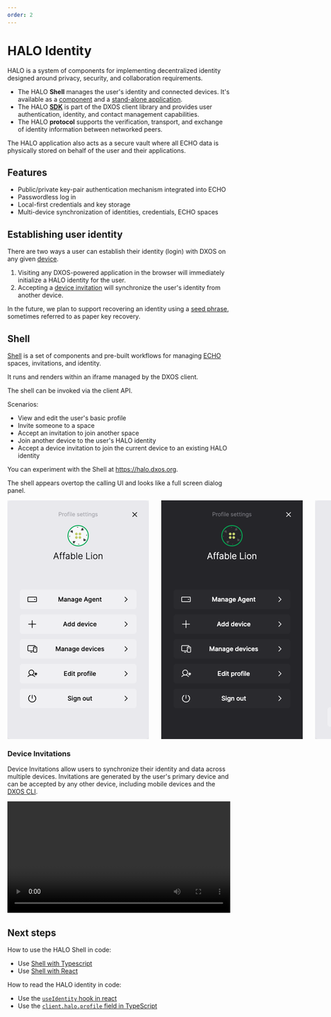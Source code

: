 ```yaml
---
order: 2
---
```


# HALO Identity

HALO is a system of components for implementing decentralized identity designed around privacy, security, and collaboration requirements.

- The HALO **Shell** manages the user's identity and connected devices. It's available as a [component](https://github.com/dxos/dxos/tree/main/packages/sdk/shell) and a [stand-alone application](https://halo.dxos.org).
- The HALO [**SDK**](https://www.npmjs.com/package/@dxos/client) is part of the DXOS client library and provides user authentication, identity, and contact management capabilities.
- The HALO **protocol** supports the verification, transport, and exchange of identity information between networked peers.

The HALO application also acts as a secure vault where all ECHO data is physically stored on behalf of the user and their applications.

## Features

- Public/private key-pair authentication mechanism integrated into ECHO
- Passwordless log in
- Local-first credentials and key storage
- Multi-device synchronization of identities, credentials, ECHO spaces

## Establishing user identity

There are two ways a user can establish their identity (login) with DXOS on any given [device](../glossary#device).

1.  Visiting any DXOS-powered application in the browser will immediately initialize a HALO identity for the user.
2.  Accepting a [device invitation](#device-invitations) will synchronize the user's identity from another device.

In the future, we plan to support recovering an identity using a [seed phrase](../glossary#seed-phrase), sometimes referred to as paper key recovery.

## Shell

[Shell](https://github.com/dxos/dxos/tree/main/packages/sdk/shell) is a set of components and pre-built workflows for managing [ECHO](../platform) spaces, invitations, and identity.

It runs and renders within an iframe managed by the DXOS client.

The shell can be invoked via the client API.

Scenarios:

- View and edit the user's basic profile
- Invite someone to a space
- Accept an invitation to join another space
- Join another device to the user's HALO identity
- Accept a device invitation to join the current device to an existing HALO identity

You can experiment with the Shell at <https://halo.dxos.org>.

The shell appears overtop the calling UI and looks like a full screen dialog panel.

<div class="shell-images" style="display: flex; flex-direction: row; gap: 2em;">
  <img class="light" src="./images/shell-light.png" alt="Shell profile panel" />
  <img class="dark" src="./images/shell-dark.png" alt="Shell profile panel" />

  <img class="light" src="./images/shell-light-add-device.png" alt="Shell device invitation panel" />
  <img class="dark" src="./images/shell-dark-add-device.png" alt="Shell device invitation panel" />
</div>

### Device Invitations

Device Invitations allow users to synchronize their identity and data across multiple devices. Invitations are generated by the user's primary device and can be accepted by any other device, including mobile devices and the [DXOS CLI](../cli).

<video controls loop autoplay style="width:100%" src="/images/device-invitations.mp4"></video>

## Next steps

How to use the HALO Shell in code:

- Use [Shell with Typescript](../typescript/shell#installation)
- Use [Shell with React](../react/shell#installation)

How to read the HALO identity in code:

- Use the [`useIdentity` hook in react](../react/identity)
- Use the [`client.halo.profile` field in TypeScript](../typescript/identity)
